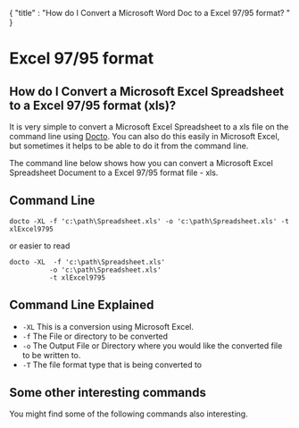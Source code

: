 {
    "title" : "How do I Convert a Microsoft Word Doc to a Excel 97/95 format? " 
}

Excel 97/95 format 
==

How do I Convert a Microsoft Excel Spreadsheet to a Excel 97/95 format (xls)?         
-

It is very simple to convert a Microsoft Excel Spreadsheet to a xls file  on the command line using [Docto](https://github.com/tobya/docto). You can also do this easily in Microsoft Excel, but sometimes it helps to be able to do it from the command line.  

The command line below shows how you can convert a Microsoft Excel Spreadsheet Document to a Excel 97/95 format file - xls.

Command Line 
-

 ````
 docto -XL -f 'c:\path\Spreadsheet.xls' -o 'c:\path\Spreadsheet.xls' -t xlExcel9795
 ````

 or easier to read

  ````
 docto -XL  -f 'c:\path\Spreadsheet.xls' 
            -o 'c:\path\Spreadsheet.xls' 
            -t xlExcel9795
 ````

Command Line Explained 
-

 - `-XL`   This is a conversion using Microsoft Excel.  
 - `-f`   The File or directory to be converted 
 - `-o`   The Output File or Directory where you would like the converted file to be written to.
 - `-T`   The file format type that is being converted to




Some other interesting commands
-

You might find some of the following commands also interesting.

    

